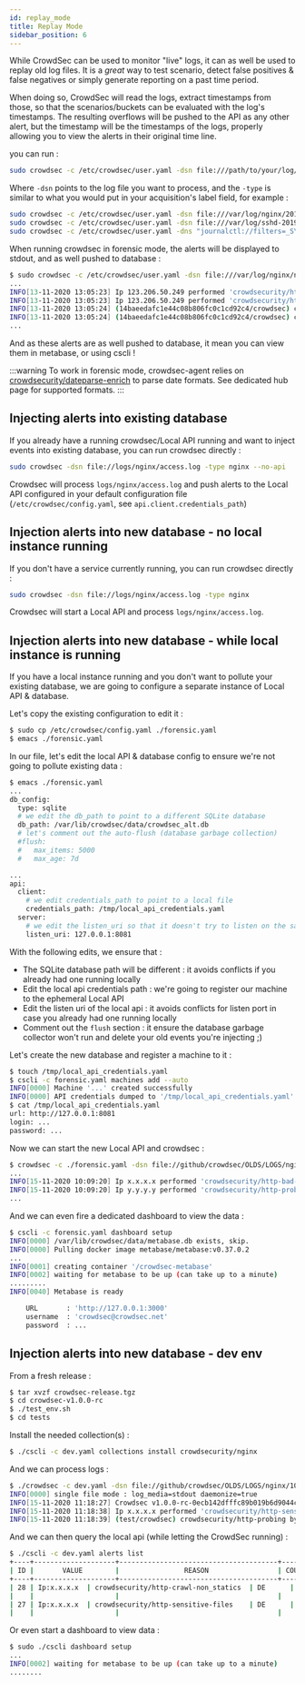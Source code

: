 ```yaml
---
id: replay_mode
title: Replay Mode
sidebar_position: 6
---
```



While CrowdSec can be used to monitor "live" logs, it can as well be used to replay old log files.
It is a *great* way to test scenario, detect false positives & false negatives or simply generate reporting on a past time period.

When doing so, CrowdSec will read the logs, extract timestamps from those, so that the scenarios/buckets can be evaluated with the log's timestamps. The resulting overflows will be pushed to the API as any other alert, but the timestamp will be the timestamps of the logs, properly allowing you to view the alerts in their original time line.


you can run :

```bash
sudo crowdsec -c /etc/crowdsec/user.yaml -dsn file:///path/to/your/log/file.log -type log_file_type
```

Where `-dsn` points to the log file you want to process, and the `-type` is similar to what you would put in your acquisition's label field, for example :

```bash
sudo crowdsec -c /etc/crowdsec/user.yaml -dsn file:///var/log/nginx/2019.log -type nginx
sudo crowdsec -c /etc/crowdsec/user.yaml -dsn file:///var/log/sshd-2019.log -type syslog
sudo crowdsec -c /etc/crowdsec/user.yaml -dns "journalctl://filters=_SYSTEMD_UNIT=ssh.service --since yesterday" -type syslog
```

When running crowdsec in forensic mode, the alerts will be displayed to stdout, and as well pushed to database :

```bash
$ sudo crowdsec -c /etc/crowdsec/user.yaml -dsn file:///var/log/nginx/nginx-2019.log.1 -type nginx
...
INFO[13-11-2020 13:05:23] Ip 123.206.50.249 performed 'crowdsecurity/http-probing' (11 events over 6s) at 2019-01-01 01:37:32 +0100 CET 
INFO[13-11-2020 13:05:23] Ip 123.206.50.249 performed 'crowdsecurity/http-backdoors-attempts' (2 events over 1s) at 2019-01-01 01:37:33 +0100 CET 
INFO[13-11-2020 13:05:24] (14baeedafc1e44c08b806fc0c1cd92c4/crowdsec) crowdsecurity/http-probing by ip 123.206.50.249 (CN) : 1h ban on Ip 123.206.50.249 
INFO[13-11-2020 13:05:24] (14baeedafc1e44c08b806fc0c1cd92c4/crowdsec) crowdsecurity/http-backdoors-attempts by ip 123.206.50.249 (CN) : 1h ban on Ip 123.206.50.249 
...
```

And as these alerts are as well pushed to database, it mean you can view them in metabase, or using cscli !


:::warning
To work in forensic mode, crowdsec-agent relies on [crowdsecurity/dateparse-enrich](https://hub.crowdsec.net/author/crowdsecurity/configurations/dateparse-enrich) to parse date formats. See dedicated hub page for supported formats.
:::    

## Injecting alerts into existing database

If you already have a running crowdsec/Local API running and want to inject events into existing database, you can run crowdsec directly :

```bash
sudo crowdsec -dsn file://logs/nginx/access.log -type nginx --no-api
```

Crowdsec will process `logs/nginx/access.log` and push alerts to the Local API configured in your default configuration file (`/etc/crowdsec/config.yaml`, see `api.client.credentials_path`)

## Injection alerts into new database - no local instance running

If you don't have a service currently running, you can run crowdsec directly :

```bash
sudo crowdsec -dsn file://logs/nginx/access.log -type nginx
```

Crowdsec will start a Local API and process `logs/nginx/access.log`.


## Injection alerts into new database - while local instance is running

If you have a local instance running and you don't want to pollute your existing database, we are going to configure a separate instance of Local API & database.

Let's copy the existing configuration to edit it :

```bash
$ sudo cp /etc/crowdsec/config.yaml ./forensic.yaml
$ emacs ./forensic.yaml
```

In our file, let's edit the local API & database config to ensure we're not going to pollute existing data :

```bash
$ emacs ./forensic.yaml
...
db_config:
  type: sqlite
  # we edit the db_path to point to a different SQLite database
  db_path: /var/lib/crowdsec/data/crowdsec_alt.db
  # let's comment out the auto-flush (database garbage collection)
  #flush:
  #   max_items: 5000
  #   max_age: 7d

...
api:
  client:
    # we edit credentials_path to point to a local file
    credentials_path: /tmp/local_api_credentials.yaml
  server:
    # we edit the listen_uri so that it doesn't try to listen on the same port as the existing Local API
    listen_uri: 127.0.0.1:8081
```

With the following edits, we ensure that :

 - The SQLite database path will be different : it avoids conflicts if you already had one running locally
 - Edit the local api credentials path : we're going to register our machine to the ephemeral Local API 
 - Edit the listen uri of the local api : it avoids conflicts for listen port in case you already had one running locally
 - Comment out the `flush` section : it ensure the database garbage collector won't run and delete your old events you're injecting ;)



Let's create the new database and register a machine to it :

```bash
$ touch /tmp/local_api_credentials.yaml
$ cscli -c forensic.yaml machines add --auto
INFO[0000] Machine '...' created successfully 
INFO[0000] API credentials dumped to '/tmp/local_api_credentials.yaml' 
$ cat /tmp/local_api_credentials.yaml
url: http://127.0.0.1:8081
login: ...
password: ...
```

Now we can start the new Local API and crowdsec :

```bash
$ crowdsec -c ./forensic.yaml -dsn file://github/crowdsec/OLDS/LOGS/nginx/10k_ACCESS_LOGS.log -type nginx
...
INFO[15-11-2020 10:09:20] Ip x.x.x.x performed 'crowdsecurity/http-bad-user-agent' (2 events over 0s) at 2017-10-21 13:58:38 +0200 CEST 
INFO[15-11-2020 10:09:20] Ip y.y.y.y performed 'crowdsecurity/http-probing' (11 events over 0s) at 2017-10-23 12:00:34 +0200 CEST 
...
```

And we can even fire a dedicated dashboard to view the data :

```bash
$ cscli -c forensic.yaml dashboard setup
INFO[0000] /var/lib/crowdsec/data/metabase.db exists, skip. 
INFO[0000] Pulling docker image metabase/metabase:v0.37.0.2 
...
INFO[0001] creating container '/crowdsec-metabase'      
INFO[0002] waiting for metabase to be up (can take up to a minute) 
.........
INFO[0040] Metabase is ready                            

	URL       : 'http://127.0.0.1:3000'
	username  : 'crowdsec@crowdsec.net'
	password  : ...
```

## Injection alerts into new database - dev env

From a fresh release :

```bash
$ tar xvzf crowdsec-release.tgz
$ cd crowdsec-v1.0.0-rc
$ ./test_env.sh
$ cd tests
```

Install the needed collection(s) :

```bash
$ ./cscli -c dev.yaml collections install crowdsecurity/nginx
```

And we can process logs :

```bash
$ ./crowdsec -c dev.yaml -dsn file://github/crowdsec/OLDS/LOGS/nginx/10k_ACCESS_LOGS.log -type nginx
INFO[0000] single file mode : log_media=stdout daemonize=true 
INFO[15-11-2020 11:18:27] Crowdsec v1.0.0-rc-0ecb142dfffc89b019b6d9044cb7cc5569d12c70 
INFO[15-11-2020 11:18:38] Ip x.x.x.x performed 'crowdsecurity/http-sensitive-files' (5 events over 4s) at 2017-10-23 12:35:54 +0200 CEST 
INFO[15-11-2020 11:18:39] (test/crowdsec) crowdsecurity/http-probing by ip x.x.x.x (DE) : 1h ban on Ip x.x.x.x 
```

And we can then query the local api (while letting the CrowdSec running) :
```bash
$ ./cscli -c dev.yaml alerts list
+----+--------------------+---------------------------------------+---------+--------------+-----------+--------------------------------+
| ID |       VALUE        |                REASON                 | COUNTRY |      AS      | DECISIONS |           CREATED AT           |
+----+--------------------+---------------------------------------+---------+--------------+-----------+--------------------------------+
| 28 | Ip:x.x.x.x  | crowdsecurity/http-crawl-non_statics  | DE      |  Linode, LLC | ban:1     | 2017-10-23 12:36:48 +0200      |
|    |                    |                                       |         |              |           | +0200                          |
| 27 | Ip:x.x.x.x  | crowdsecurity/http-sensitive-files    | DE      |  Linode, LLC | ban:1     | 2017-10-23 12:35:50 +0200      |
|    |                    |                                       |         |              |           | +0200                          |

```

Or even start a dashboard to view data :

```bash
$ sudo ./cscli dashboard setup
...
INFO[0002] waiting for metabase to be up (can take up to a minute) 
........

```

